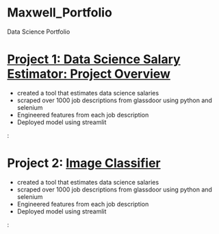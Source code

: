 # Maxwell_Portfolio
Data Science Portfolio

# [Project 1: Data Science Salary Estimator: Project Overview](https://github.com/maxim371/Vader-Sentiment-Analysis)
* created a tool that estimates data science salaries
* scraped over 1000 job descriptions from glassdoor using python and selenium
* Engineered features from each job description
* Deployed model using streamlit

:[](/images/Linear_regression.png)

# Project 2: [Image Classifier](https://github.com/maxim371/Image-classification)
* created a tool that estimates data science salaries
* scraped over 1000 job descriptions from glassdoor using python and selenium
* Engineered features from each job description
* Deployed model using streamlit

:[](/images/classification.png)

